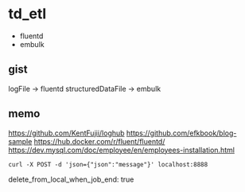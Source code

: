 # td_etl

- fluentd
- embulk

## gist

logFile -> fluentd
structuredDataFile -> embulk

## memo

https://github.com/KentFujii/loghub
https://github.com/efkbook/blog-sample
https://hub.docker.com/r/fluent/fluentd/
https://dev.mysql.com/doc/employee/en/employees-installation.html

```
curl -X POST -d 'json={"json":"message"}' localhost:8888
```

delete_from_local_when_job_end: true


